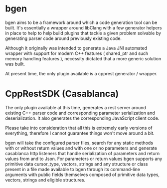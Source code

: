 # bgen

bgen aims to be a framework around which a code generation tool can be built. 
It's essentially a wrapper around libClang with a few generator helpers in place to help to help build plugins that tackle a given problem solvable by generating parser code around previously existing code. 

Although it originally was intended to generate a Java JNI automated wrapper with support for modern C++ features ( shared_ptr and such memory handling features ), necessity dictated that a more generic solution was built. 

At present time, the only plugin available is a cpprest generator / wrapper. 

# CppRestSDK (Casablanca) 
The only plugin available at this time, generates a rest server around existing C++ parser code and corresponding parameter serialization and deserialization. It also generates the corresponding JavaScript client code. 

Please take into consideration that all this is extremely early versions of everything, therefore I cannot guarantee things won't move around a bit. 

bgen will take the configured parser files, search for any static methods with or without return values and with one or no parameters and generate casablanca http listeners that handle serialization of parameters and return values from and to Json. 
For parameters or return values bgen supports any primitive data cursor_type, vectors, strings and any structure or class present in a file made available to bgen through its command-line arguments with public fields themselves composed of primitive data types, vectors, strings and eligible structures.
